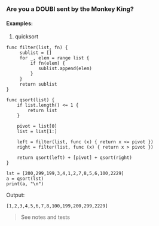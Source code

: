 ### Are you a DOUBI sent by the Monkey King?

#### Examples:

1. quicksort

```golang
func filter(list, fn) {
     sublist = []
     for _, elem = range list {
         if fn(elem) {
            sublist.append(elem)
         }
     }
     return sublist
}

func qsort(list) {
    if list.length() <= 1 {
        return list
    }

    pivot = list[0]
    list = list[1:]

    left = filter(list, func (x) { return x <= pivot })
    right = filter(list, func (x) { return x > pivot })

    return qsort(left) + [pivot] + qsort(right)
}

lst = [200,299,199,3,4,1,2,7,8,5,6,100,2229]
a = qsort(lst)
print(a, "\n")

```

Output:
```golang
[1,2,3,4,5,6,7,8,100,199,200,299,2229] 
```

> See notes and tests

